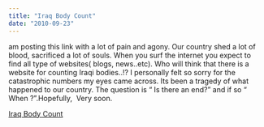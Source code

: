 ```yaml
---
title: "Iraq Body Count"
date: "2010-09-23"
---
```


am posting this link with a lot of pain and agony. Our country shed a lot of blood, sacrificed a lot of souls. When you surf the internet you expect to find all type of websites( blogs, news..etc). Who will think that there is a website for counting Iraqi bodies..!? I personally felt so sorry for the catastrophic numbers my eyes came across. Its been a tragedy of what happened to our country. The question is “ Is there an end?” and if so “ When ?”.Hopefully,  Very soon.  

  
[Iraq Body Count](https://www.iraqbodycount.org/)
